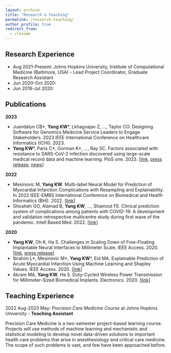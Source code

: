 ```yaml
---
layout: archive
title: "Research & Teaching"
permalink: /research-teaching/
author_profile: true
redirect_from:
  - /resume
---
```


<!-- {% include base_path %} -->

## Research Experience
- Aug 2021-Present: Johns Hopkins University, Institute of Computational Medicine (Baltimore, USA) - Lead Project Coordinator, Graduate Research Assistant
- Jun 2020-Oct 2020: 
- Jun 2019-Jul 2020: 

## Publications
**2023**
- Juandalyn CB\*, **Yang KW**\*, Lkhagvajav Z, ..., Taylor CO. Designing Software for Genomics Medicine Service Leaders to Engage Stakeholders. 2023 IEEE International Conference on Healthcare Informatics (ICHI). 2023.
- **Yang KW**\*, Paris C\*, Gorman K\*, …, Ray SC. Factors associated with resistance to SARS-CoV-2 infection discovered using large-scale medical record data and machine learning. PloS one. 2023. \[[link](https://journals.plos.org/plosone/article?id=10.1371/journal.pone.0278466), [press release](https://www.bme.jhu.edu/news-events/news/research-team-creates-statistical-model-to-predict-covid-19-resistance/), [news](https://www.thebaltimorebanner.com/community/public-health/johns-hopkins-covid-19-super-dodgers-O4XDOTIL3JFHTAQUS7ICRMEWTU/)\]

**2022**
- Mesinovic M, **Yang KW**. Multi-label Neural Model for Prediction of Myocardial Infarction Complications with Resampling and Explainability. In 2022 IEEE-EMBS International Conference on Biomedical and Health Informatics (BHI). 2022. \[[link](https://ieeexplore.ieee.org/abstract/document/9926915)\]
- Ghosheh GO, Alamad B, **Yang KW**, …, Shamout FE. Clinical prediction system of complications among patients with COVID-19: A development and validation retrospective multicentre study during first wave of the pandemic. Intell Based Med. 2022. \[[link](https://www.sciencedirect.com/science/article/pii/S2666521222000187)\]

**2020**
- **Yang KW**, Oh K, Ha S. Challenges in Scaling Down of Free-Floating Implantable Neural Interfaces to Millimeter Scale. IEEE Access. 2020. \[[link](https://ieeexplore.ieee.org/abstract/document/9133547), [press release](https://nyuad.nyu.edu/en/news/latest-news/science-and-technology/2020/october/its-in-the-little-things.html)\]
- Ibrahim L\*, Mesinovic M\*, **Yang KW**\*, Eid MA. Explainable Prediction of Acute Myocardial Infarction Using Machine Learning and Shapley Values. IEEE Access. 2020. \[[link](https://ieeexplore.ieee.org/abstract/document/9268965)\]
- Akram MA, **Yang KW**, Ha S. Duty-Cycled Wireless Power Transmission for Millimeter-Sized Biomedical Implants. Electronics. 2020. \[[link](https://www.mdpi.com/922280)\]


## Teaching Experience
2022 Aug-2023 May: *Precision Care Medicine Course* at Johns Hopkins University - **Teaching Assistant** 

Precision Care Medicine is a two-semester project-based learning course. Projects will use methods of machine learning and mechanistic and statistical modeling to develop novel data-driven solutions to important health care problems that arise in anesthesiology and critical care medicine. The scope of such problems is vast, and few have been approached before. 
